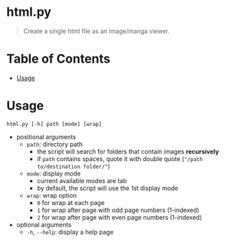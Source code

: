 # html.py <!-- omit in toc -->
> Create a single html file as an image/manga viewer.

<!-- omit in toc -->
# Table of Contents 

- [Usage](#usage)

# Usage
`html.py [-h] path [mode] [wrap]`
- positional arguments
    - `path`: directory path
        - the script will search for folders that contain images **recursively**
        - if `path` contains spaces, quote it with double quote (`"/path to/destination folder/"`)
    - `mode`: display mode
        - current available modes are tab
        - by default, the script will use the 1st display mode
    - `wrap`: wrap option
        - `0` for wrap at each page
        - `1` for wrap after page with odd page numbers (1-indexed)
        - `2` for wrap after page with even page numbers (1-indexed)
- optional arguments
    - `-h`, `--help`: display a help page